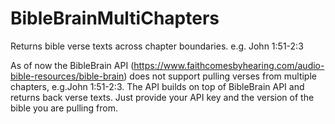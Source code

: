 # BibleBrainMultiChapters
Returns bible verse texts across chapter boundaries. e.g. John 1:51-2:3

As of now the BibleBrain API (https://www.faithcomesbyhearing.com/audio-bible-resources/bible-brain) does not support pulling verses from multiple chapters, e.g.John 1:51-2:3. The API builds on top of BibleBrain API and returns back verse texts.
Just provide your API key and the version of the bible you are pulling from.
